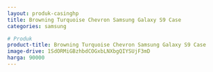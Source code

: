 ```yaml
---
layout: produk-casinghp
title: Browning Turquoise Chevron Samsung Galaxy S9 Case
categories: samsung

# Produk
product-title: Browning Turquoise Chevron Samsung Galaxy S9 Case
image-drive: 1SdORMiGBzhbdCOGxbLNXbgQIYSUjF3mD
harga: 90000
---
```

